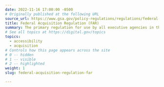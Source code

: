 ```yaml
---
date: 2022-11-16 17:00:00 -0500
# Originally published at the following URL
source_url: https://www.gsa.gov/policy-regulations/regulations/federal-acquisition-regulation-far
title: Federal Acquisition Regulation (FAR)
summary: The primary regulation for use by all executive agencies in their acquisition of supplies and services with appropriated funds. The FAR also contains standard solicitation provisions and contract clauses and the various agency FAR supplements.
# See all topics at https://digital.gov/topics
topics:
  - accessibility
  - acquisition
# Controls how this page appears across the site
# 0 -- hidden
# 1 -- visible
# 2 -- highlighted
weight: 1
slug: federal-acquisition-regulation-far

---
```

